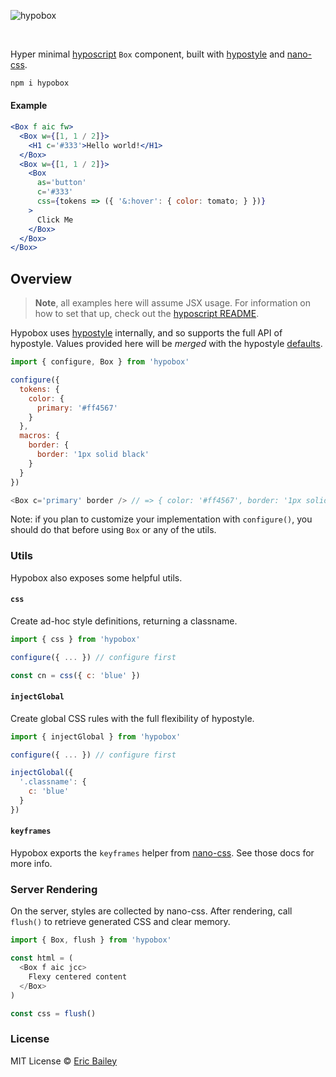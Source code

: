 ![hypobox](https://user-images.githubusercontent.com/4732330/96394851-af58f800-1188-11eb-8922-6a3a555d74fd.png)

<br/>

Hyper minimal [hyposcript](https://github.com/sure-thing/hyposcript) `Box`
component, built with [hypostyle](https://github.com/sure-thing/hypostyle) and
[nano-css](https://github.com/streamich/nano-css).

```bash
npm i hypobox
```

#### Example

```jsx
<Box f aic fw>
  <Box w={[1, 1 / 2]}>
    <H1 c='#333'>Hello world!</H1>
  </Box>
  <Box w={[1, 1 / 2]}>
    <Box
      as='button'
      c='#333'
      css={tokens => ({ '&:hover': { color: tomato; } })}
    >
      Click Me
    </Box>
  </Box>
</Box>
```

## Overview

> **Note**, all examples here will assume JSX usage. For information on how to
> set that up, check out the
> [hyposcript README](https://github.com/sure-thing/hyposcript#jsx).

Hypobox uses [hypostyle](https://github.com/sure-thing/hypostyle) internally,
and so supports the full API of hypostyle. Values provided here will be
_merged_ with the hypostyle [defaults](https://github.com/sure-thing/hypostyle#recommended-defaults).

```javascript
import { configure, Box } from 'hypobox'

configure({
  tokens: {
    color: {
      primary: '#ff4567'
    }
  },
  macros: {
    border: {
      border: '1px solid black'
    }
  }
})

<Box c='primary' border /> // => { color: '#ff4567', border: '1px solid black' }
```

Note: if you plan to customize your implementation with `configure()`, you
should do that before using `Box` or any of the utils.

### Utils

Hypobox also exposes some helpful utils.

#### `css`

Create ad-hoc style definitions, returning a classname.

```javascript
import { css } from 'hypobox'

configure({ ... }) // configure first

const cn = css({ c: 'blue' })
```

#### `injectGlobal`

Create global CSS rules with the full flexibility of hypostyle.

```javascript
import { injectGlobal } from 'hypobox'

configure({ ... }) // configure first

injectGlobal({
  '.classname': {
    c: 'blue'
  }
})
```

#### `keyframes`

Hypobox exports the `keyframes` helper from
[nano-css](https://github.com/streamich/nano-css/blob/master/docs/keyframes.md).
See those docs for more info.

### Server Rendering

On the server, styles are collected by nano-css. After rendering, call `flush()`
to retrieve generated CSS and clear memory.

```javascript
import { Box, flush } from 'hypobox'

const html = (
  <Box f aic jcc>
    Flexy centered content
  </Box>
)

const css = flush()
```

### License

MIT License © [Eric Bailey](https://estrattonbailey.com)
